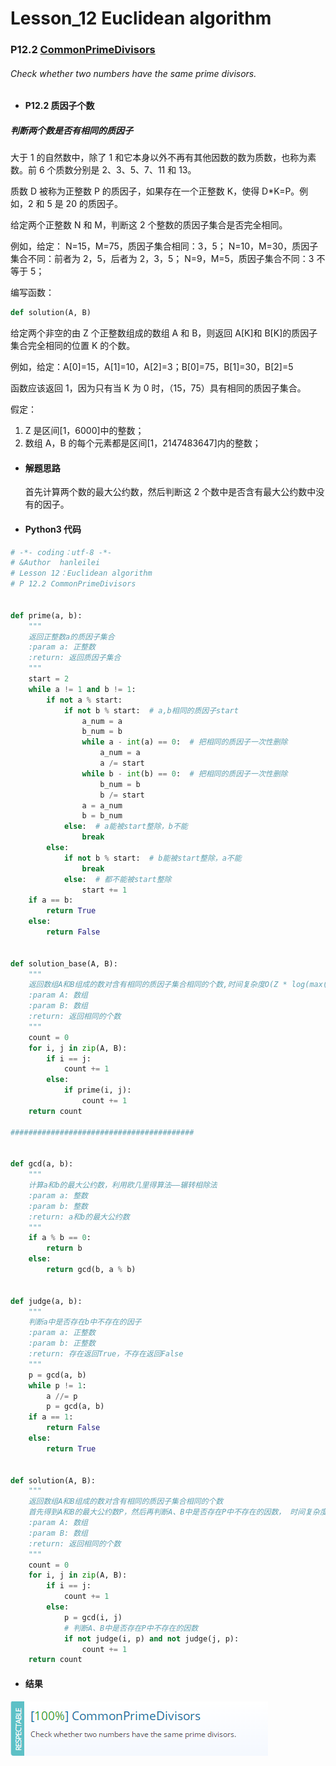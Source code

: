 # Lesson_12 Euclidean algorithm

### P12.2 [CommonPrimeDivisors](https://app.codility.com/programmers/lessons/12-euclidean_algorithm/common_prime_divisors/)

###### Check whether two numbers have the same prime divisors.

- #### P12.2 质因子个数

##### 判断两个数是否有相同的质因子

大于 1 的自然数中，除了 1 和它本身以外不再有其他因数的数为质数，也称为素数。前 6 个质数分别是 2、3、5、7、11 和 13。

质数 D 被称为正整数 P 的质因子，如果存在一个正整数 K，使得 D\*K=P。例如，2 和 5 是 20 的质因子。

给定两个正整数 N 和 M，判断这 2 个整数的质因子集合是否完全相同。

例如，给定：
N=15，M=75，质因子集合相同：3，5；
N=10，M=30，质因子集合不同：前者为 2，5，后者为 2，3，5；
N=9，M=5，质因子集合不同：3 不等于 5；

编写函数：

```python
def solution(A, B)
```

给定两个非空的由 Z 个正整数组成的数组 A 和 B，则返回 A[K]和 B[K]的质因子集合完全相同的位置 K 的个数。

例如，给定：A[0]=15，A[1]=10，A[2]=3；B[0]=75，B[1]=30，B[2]=5

函数应该返回 1，因为只有当 K 为 0 时，（15，75）具有相同的质因子集合。

假定：

1. Z 是区间[1，6000]中的整数；
2. 数组 A，B 的每个元素都是区间[1，2147483647]内的整数；

- #### 解题思路

  首先计算两个数的最大公约数，然后判断这 2 个数中是否含有最大公约数中没有的因子。

- #### Python3 代码

```python
# -*- coding：utf-8 -*-
# &Author  hanleilei
# Lesson 12：Euclidean algorithm
# P 12.2 CommonPrimeDivisors


def prime(a, b):
    """
    返回正整数a的质因子集合
    :param a: 正整数
    :return: 返回质因子集合
    """
    start = 2
    while a != 1 and b != 1:
        if not a % start:
            if not b % start:  # a,b相同的质因子start
                a_num = a
                b_num = b
                while a - int(a) == 0:  # 把相同的质因子一次性删除
                    a_num = a
                    a /= start
                while b - int(b) == 0:  # 把相同的质因子一次性删除
                    b_num = b
                    b /= start
                a = a_num
                b = b_num
            else:  # a能被start整除，b不能
                break
        else:
            if not b % start:  # b能被start整除，a不能
                break
            else:  # 都不能被start整除
                start += 1
    if a == b:
        return True
    else:
        return False


def solution_base(A, B):
    """
    返回数组A和B组成的数对含有相同的质因子集合相同的个数,时间复杂度O(Z * log(max(A) + max(B))**2) or O(Z * (max(A) + max(B))**(1/2))
    :param A: 数组
    :param B: 数组
    :return: 返回相同的个数
    """
    count = 0
    for i, j in zip(A, B):
        if i == j:
            count += 1
        else:
            if prime(i, j):
                count += 1
    return count

#########################################


def gcd(a, b):
    """
    计算a和b的最大公约数，利用欧几里得算法——辗转相除法
    :param a: 整数
    :param b: 整数
    :return: a和b的最大公约数
    """
    if a % b == 0:
        return b
    else:
        return gcd(b, a % b)


def judge(a, b):
    """
    判断a中是否存在b中不存在的因子
    :param a: 正整数
    :param b: 正整数
    :return: 存在返回True，不存在返回False
    """
    p = gcd(a, b)
    while p != 1:
        a //= p
        p = gcd(a, b)
    if a == 1:
        return False
    else:
        return True


def solution(A, B):
    """
    返回数组A和B组成的数对含有相同的质因子集合相同的个数
    首先得到A和B的最大公约数P，然后再判断A、B中是否存在P中不存在的因数， 时间复杂度O(Z * log(max(A) + max(B))**2)
    :param A: 数组
    :param B: 数组
    :return: 返回相同的个数
    """
    count = 0
    for i, j in zip(A, B):
        if i == j:
            count += 1
        else:
            p = gcd(i, j)
            # 判断A、B中是否存在P中不存在的因数
            if not judge(i, p) and not judge(j, p):
                count += 1
    return count
```

- #### 结果

![image](https://github.com/Anfany/Codility-Lessons-By-Python3/blob/master/L12_Euclidean%20algorithm/12.2.png)
